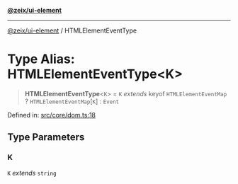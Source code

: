 [**@zeix/ui-element**](../README.md)

***

[@zeix/ui-element](../globals.md) / HTMLElementEventType

# Type Alias: HTMLElementEventType\<K\>

> **HTMLElementEventType**\<`K`\> = `K` *extends* keyof `HTMLElementEventMap` ? `HTMLElementEventMap`\[`K`\] : `Event`

Defined in: [src/core/dom.ts:18](https://github.com/zeixcom/ui-element/blob/d13febaf363936558771161c1c4f66e2034f5ec3/src/core/dom.ts#L18)

## Type Parameters

### K

`K` *extends* `string`
